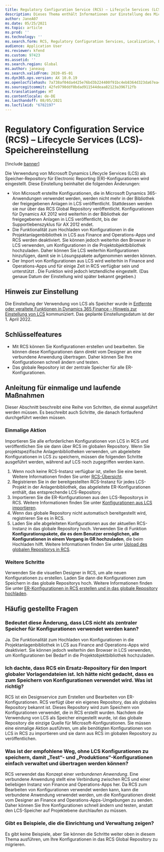 ```yaml
---
title: Regulatory Configuration Service (RCS) – Lifecycle Services (LCS)-Speichereinstellung
description: Dieses Thema enthält Informationen zur Einstellung des Microsoft Dynamics Lifecycle Services (LCS)-Speichers, der als Teil des Rollouts des globalen Regulatory Configuration Service (RCS)-Repositorys geplant ist.
author: JaneA07
ms.date: 05/25/2021
ms.topic: article
ms.prod: ''
ms.technology: ''
ms.search.form: RCS, Regulatory Configuration Services, Localization, LCS storage, LCS storage deprecation
audience: Application User
ms.reviewer: kfend
ms.custom: 97423
ms.assetid: ''
ms.search.region: Global
ms.author: janeaug
ms.search.validFrom: 2020-05-01
ms.dyn365.ops.version: AX 10.0.19
ms.openlocfilehash: 7a738af04da4425e76bd3b224400f91bc4eb8364d323da67ea457eaba9e65643
ms.sourcegitcommit: 42fe9790ddf0bdad911544deaa82123a396712fb
ms.translationtype: HT
ms.contentlocale: de-DE
ms.lasthandoff: 08/05/2021
ms.locfileid: "6782197"
---
```

# <a name="regulatory-configuration-service-rcs--lifecycle-services-lcs-storage-deprecation"></a>Regulatory Configuration Service (RCS) – Lifecycle Services (LCS)-Speichereinstellung

[!include [banner](../includes/banner.md)]

Die Verwendung von Microsoft Dynamics Lifecycle Services (LCS) als Speicher-Repository für Electronic Reporting (ER)-Konfigurationen wird eingestellt. Diese Einstellung beinhaltet die folgenden Änderungen:

- Von Microsoft erstellte Konfigurationen, die in Microsoft Dynamics 365-Anwendungen verwendet werden, werden nicht mehr in der Bibliothek der freigegebenen Anlagen in LCS veröffentlicht. Stattdessen werden sie nur über das RCS Global Repository veröffentlicht. Konfigurationen für Dynamics AX 2012 wird weiterhin in der Bibliothek der freigegebenen Anlagen in LCS veröffentlicht, bis der Supportlebenszyklus für AX 2012 endet.
- Die Funktionalität zum Hochladen von Konfigurationen in die Projektanlagenbibliothek in LCS aus Finance and Operations-Apps und RCS werden deaktiviert. Sie können jedoch weiterhin den Browser in LCS verwenden, um Konfigurationen in die Projektobjektbibliothek hochzuladen. Daher können Sie LCS weiterhin Konfigurationen hinzufügen, damit sie in Lösungspakete aufgenommen werden können.
- Der Import von Konfigurationen aus LCS wird weiterhin in Finance and Operations-Apps und für einige Zeit in RCS verfügbar sein und unterstützt . Die Funktion wird jedoch letztendliche eingestellt. (Das genaue Datum der Einstellung wird später bekannt gegeben.)

## <a name="deprecation-notice"></a>Hinweis zur Einstellung

Die Einstellung der Verwendung von LCS als Speicher wurde in [Entfernte oder veraltete Funktionen in Dynamics 365 Finance – Hinweis zur Einstellung von LCS](../get-started/removed-deprecated-features-finance.md#features-removed-or-deprecated-in-the-finance-10017-release) kommuniziert. Das geplante Einstellungsdatum ist der 1. April 2022.

## <a name="key-features"></a>Schlüsselfeatures

- Mit RCS können Sie Konfigurationen erstellen und bearbeiten. Sie können diese Konfigurationen dann direkt vom Designer an eine verbundene Anwendung übertragen. Daher können Sie Ihre Konfigurationen schnell ändern und testen.
- Das globale Repository ist der zentrale Speicher für alle ER-Konfigurationen.

## <a name="guidance-for-one-time-and-ongoing-actions"></a>Anleitung für einmalige und laufende Maßnahmen

Dieser Abschnitt beschreibt eine Reihe von Schritten, die einmal ausgeführt werden müssen. Es beschreibt auch Schritte, die danach fortlaufend durchgeführt werden müssen.

### <a name="one-time-action"></a>Einmalige Aktion

Importieren Sie alle erforderlichen Konfigurationen von LCS in RCS und veröffentlichen Sie sie dann über RCS im globalen Repository. Wenn Sie projektspezifische Anlagenbibliotheken verwenden, um abgeleitete Konfigurationen in LCS zu speichern, müssen die folgenden Schritte ausgeführt werden, während auf LCS noch zugegriffen werden kann.

1. Wenn noch keine RCS-Instanz verfügbar ist, stellen Sie eine bereit. Weitere Informationen finden Sie unter [RCS-Übersicht](rcs-overview.md).
2. Registrieren Sie in der bereitgestellten RCS-Instanz für jedes LCS-Projekt in der Anlagenbibliothek, das abgeleitete ER-Konfigurationen enthält, das entsprechende LCS-Repository.
3. Importieren Sie die ER-Konfigurationen aus den LCS-Repositorys in RCS. Weitere Informationen finden Sie unter [Konfigurationen aus LCS importieren](../../dev-itpro/analytics/tasks/er-import-configuration-lifecycle-services.md).
4. Wenn das globale Repository nicht automatisch bereitgestellt wird, registrieren Sie es in RCS.
5. Laden Sie alle abgeleiteten Konfigurationen aus der aktuellen RCS-Instanz in das globale Repository hoch. Verwenden Sie di Funktion **Konfigurationspakete, die es dem Benutzer ermöglichen, alle Konfigurationen in einem Vorgang in GR hochzuladen**, die beim Hochladen hilft. Weitere Informationen finden Sie unter [Upload des globalen Repositorys in RCS](rcs-global-repo-upload.md).

### <a name="going-forward"></a>Weitere Schritte

Verwenden Sie die visuellen Designer in RCS, um alle neuen Konfigurationen zu erstellen. Laden Sie dann die Konfigurationen zum Speichern in das globale Repositorys hoch. Weitere Informationen finden Sie unter [ER-Konfigurationen in RCS erstellen und in das globale Repository hochladen](rcs-global-repo-upload.md).

## <a name="frequently-asked-questions"></a>Häufig gestellte Fragen

### <a name="does-this-change-mean-that-lcs-cant-be-used-as-central-storage-for-configurations"></a>Bedeutet diese Änderung, dass LCS nicht als zentraler Speicher für Konfigurationen verwendet werden kann?

Ja. Die Funktionalität zum Hochladen von Konfigurationen in die Projektanlagenbibliothek in LCS aus Finance and Operations-Apps wird deaktiviert. Sie können jedoch weiterhin den Browser in LCS verwenden, um Konfigurationen bei Bedarf in die Projektobjektbibliothek hochzuladen.

### <a name="i-thought-that-rcs-was-a-replacement-repository-for-importing-global-template-files-i-didnt-think-that-its-used-to-store-configurations-which-is-correct"></a>Ich dachte, dass RCS ein Ersatz-Repository für den Import globaler Vorlagendateien ist. Ich hätte nicht gedacht, dass es zum Speichern von Konfigurationen verwendet wird. Was ist richtig?

RCS ist ein Designservice zum Erstellen und Bearbeiten von ER-Konfigurationen. RCS verfügt über ein eigenes Repository, das als globales Repository bekannt ist. Dieses Repository wird zum Speichern von Konfigurationen verwendet, die in RCS erstellt wurden. Nachdem die Verwendung von LCS als Speicher eingestellt wurde, ist das globale Repository die einzige Quelle für Microsoft-Konfigurationen. Sie müssen eine einmalige Aktion ausführen, um alle benötigten Konfigurationen von LCS in RCS zu importieren und sie dann aus RCS im globalen Repository zu veröffentlichen.

### <a name="without-lcs-what-is-the-suggested-way-to-store-configurations-so-that-test-and-production-configurations-can-easily-be-managed-and-transferred"></a>Was ist der empfohlene Weg, ohne LCS Konfigurationen zu speichern, damit „Test“- und „Produktions“-Konfigurationen einfach verwaltet und übertragen werden können?

RCS verwendet das Konzept einer *verbundenen Anwendung*. Eine verbundene Anwendung stellt eine Verbindung zwischen RCS und einer beliebigen Instanz von Finance and Operations-Apps her. Da RCS zum Bearbeiten von Konfigurationen verwendet werden kann, kann die verbundene Anwendung verwendet werden, um die Konfigurationen direkt vom Designer an Finance and Operations-Apps-Umgebungen zu senden. Daher können Sie Ihre Konfigurationen schnell ändern und testen, anstatt den LCS-Speicher auf Projektebene durchlaufen zu müssen.

### <a name="are-there-any-examples-that-show-the-setup-and-management"></a>Gibt es Beispiele, die die Einrichtung und Verwaltung zeigen?

Es gibt keine Beispiele, aber Sie können die Schritte weiter oben in diesem Thema ausführen, um Ihre Konfigurationen in das RCS Global Repository zu migrieren.
